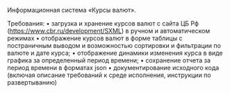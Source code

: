 Информационная система «Курсы валют».

Требования:
•       загрузка и хранение курсов валют с сайта ЦБ Рф (https://www.cbr.ru/development/SXML) в ручном и автоматическом режимах
•       отображение курсов валют в форме таблицы с постраничным выводом и возможностью сортировки и фильтрации по валюте и дате курса;
•       отображение динамики изменения курса в виде графика за определенный период времени;
•       сохранение отчета за период времени в форматах json
•       документирование исходного кода (включая описание требований к среде исполнения, инструкции по развертыванию)